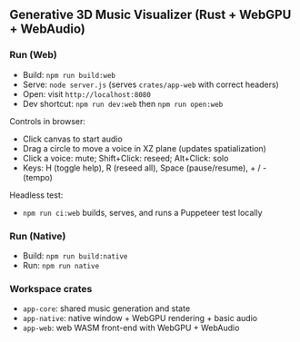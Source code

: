 ## Generative 3D Music Visualizer (Rust + WebGPU + WebAudio)

### Run (Web)

- Build: `npm run build:web`
- Serve: `node server.js` (serves `crates/app-web` with correct headers)
- Open: visit `http://localhost:8080`
- Dev shortcut: `npm run dev:web` then `npm run open:web`

Controls in browser:

- Click canvas to start audio
- Drag a circle to move a voice in XZ plane (updates spatialization)
- Click a voice: mute; Shift+Click: reseed; Alt+Click: solo
- Keys: H (toggle help), R (reseed all), Space (pause/resume), + / - (tempo)

Headless test:

- `npm run ci:web` builds, serves, and runs a Puppeteer test locally

### Run (Native)

- Build: `npm run build:native`
- Run: `npm run native`

### Workspace crates

- `app-core`: shared music generation and state
- `app-native`: native window + WebGPU rendering + basic audio
- `app-web`: web WASM front-end with WebGPU + WebAudio
